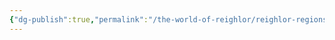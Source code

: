 ```yaml
---
{"dg-publish":true,"permalink":"/the-world-of-reighlor/reighlor-regions/kingdom-of-leloria/joleria/joleria-airport/joleria-airport/"}
---
```


